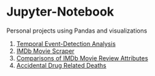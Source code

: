 # Jupyter-Notebook
Personal projects using Pandas and visualizations

1. [Temporal Event-Detection Analysis](https://boring-thompson-568192.netlify.app/_temporal%20event-detection%20analysis)
2. [IMDb Movie Scraper](https://boring-thompson-568192.netlify.app/_imdb%20movie%20review%20scraper)
3. [Comparisons of IMDb Movie Review Attributes](https://boring-thompson-568192.netlify.app/_comparisons%20of%20imdb%20movie%20review%20attributes)
4. [Accidental Drug Related Deaths](https://boring-thompson-568192.netlify.app/_accidental%20drug%20related%20deaths)

